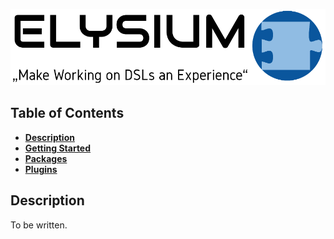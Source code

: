 <p align="center">
    <img src="doc/images/elysium-emas.png"/>
</p>

## Table of Contents
* [**Description**](#description)
* [**Getting Started**](/doc/GettingStarted.md)
* [**Packages**](../../packages/emastudio)
* [**Plugins**](../../plugins/emastudio)

## Description
To be written.
